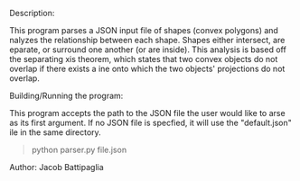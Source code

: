 Description:

This program parses a JSON input file of shapes (convex polygons) and nalyzes the relationship between each shape. Shapes either intersect, are eparate, or surround one another (or are inside). This analysis is based off the separating xis theorem,  which states that two convex objects do not overlap if there exists a ine onto which the two objects' projections do not overlap.

Building/Running the program: 

This program accepts the path to the JSON file the user would like to arse as its first argument. If no JSON file is specfied, it will use the "default.json" ile in the same directory. 
 
> python parser.py file.json

Author: 
Jacob Battipaglia
